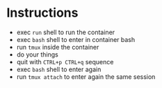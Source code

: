 # Instructions

- exec `run` shell to run the container
- exec `bash` shell to enter in container bash
- run `tmux` inside the container
- do your things
- quit with ``CTRL+p CTRL+q`` sequence
- exec `bash` shell to enter again
- run ``tmux attach`` to enter again the same session